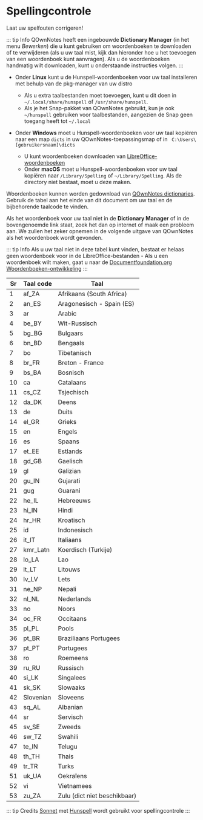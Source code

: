 # Spellingcontrole

Laat uw spelfouten corrigeren!

::: tip Info
QOwnNotes heeft een ingebouwde **Dictionary Manager** (in het menu *Bewerken*) die u kunt gebruiken om woordenboeken te downloaden of te verwijderen (als u uw taal mist, kijk dan hieronder hoe u het toevoegen van een woordenboek kunt aanvragen). Als u de woordenboeken handmatig wilt downloaden, kunt u onderstaande instructies volgen.
:::

- Onder **Linux** kunt u de Hunspell-woordenboeken voor uw taal installeren met behulp van de pkg-manager van uw distro
    - Als u extra taalbestanden moet toevoegen, kunt u dit doen in `~/.local/share/hunspell` of `/usr/share/hunspell`.
    - Als je het Snap-pakket van QOwnNotes gebruikt, kun je ook `~/hunspell` gebruiken voor taalbestanden, aangezien de Snap geen toegang heeft tot `~/.local`

- Onder **Windows** moet u Hunspell-woordenboeken voor uw taal kopiëren naar een map `dicts` in uw QOwnNotes-toepassingsmap of in ` C:\Users\[gebruikersnaam]\dicts`
    - U kunt woordenboeken downloaden van [LibreOffice-woordenboeken](https://github.com/LibreOffice/dictionaries)
    - Onder **macOS** moet u Hunspell-woordenboeken voor uw taal kopiëren naar `/Library/Spelling` of `~/Library/Spelling`. Als de directory niet bestaat, moet u deze maken.

Woordenboeken kunnen worden gedownload van [QOwnNotes dictionaries](https://github.com/qownnotes/dictionaries). Gebruik de tabel aan het einde van dit document om uw taal en de bijbehorende taalcode te vinden.

Als het woordenboek voor uw taal niet in de **Dictionary Manager** of in de bovengenoemde link staat, zoek het dan op internet of maak een probleem aan. We zullen het zeker opnemen in de volgende uitgave van QOwnNotes als het woordenboek wordt gevonden.

::: tip Info
Als u uw taal niet in deze tabel kunt vinden, bestaat er helaas geen woordenboek voor in de LibreOffice-bestanden - Als u een woordenboek wilt maken, gaat u naar de [Documentfoundation.org Woordenboeken-ontwikkeling](https://wiki.documentfoundation.org/Development/Dictionaries)
:::

| Sr | Taal code | Taal                         |
| -- | --------- | ---------------------------- |
| 1  | af_ZA     | Afrikaans (South Africa)     |
| 2  | an_ES     | Aragonesisch - Spain (ES)    |
| 3  | ar        | Arabic                       |
| 4  | be_BY     | Wit-Russisch                 |
| 5  | bg_BG     | Bulgaars                     |
| 6  | bn_BD     | Bengaals                     |
| 7  | bo        | Tibetanisch                  |
| 8  | br_FR     | Breton - France              |
| 9  | bs_BA     | Bosnisch                     |
| 10 | ca        | Catalaans                    |
| 11 | cs_CZ     | Tsjechisch                   |
| 12 | da_DK     | Deens                        |
| 13 | de        | Duits                        |
| 14 | el_GR     | Grieks                       |
| 15 | en        | Engels                       |
| 16 | es        | Spaans                       |
| 17 | et_EE     | Estlands                     |
| 18 | gd_GB     | Gaelisch                     |
| 19 | gl        | Galizian                     |
| 20 | gu_IN     | Gujarati                     |
| 21 | gug       | Guarani                      |
| 22 | he_IL     | Hebreeuws                    |
| 23 | hi_IN     | Hindi                        |
| 24 | hr_HR     | Kroatisch                    |
| 25 | id        | Indonesisch                  |
| 26 | it_IT     | Italiaans                    |
| 27 | kmr_Latn  | Koerdisch (Turkije)          |
| 28 | lo_LA     | Lao                          |
| 29 | lt_LT     | Litouws                      |
| 30 | lv_LV     | Lets                         |
| 31 | ne_NP     | Nepali                       |
| 32 | nl_NL     | Nederlands                   |
| 33 | no        | Noors                        |
| 34 | oc_FR     | Occitaans                    |
| 35 | pl_PL     | Pools                        |
| 36 | pt_BR     | Braziliaans Portugees        |
| 37 | pt_PT     | Portugees                    |
| 38 | ro        | Roemeens                     |
| 39 | ru_RU     | Russisch                     |
| 40 | si_LK     | Singalees                    |
| 41 | sk_SK     | Slowaaks                     |
| 42 | Slovenian | Sloveens                     |
| 43 | sq_AL     | Albanian                     |
| 44 | sr        | Servisch                     |
| 45 | sv_SE     | Zweeds                       |
| 46 | sw_TZ     | Swahili                      |
| 47 | te_IN     | Telugu                       |
| 48 | th_TH     | Thais                        |
| 49 | tr_TR     | Turks                        |
| 51 | uk_UA     | Oekraïens                    |
| 52 | vi        | Vietnamees                   |
| 53 | zu_ZA     | Zulu (dict niet beschikbaar) |

::: tip
Credits [Sonnet](https://github.com/KDE/sonnet) met [Hunspell](https://hunspell.github.io/) wordt gebruikt voor spellingcontrole
:::
